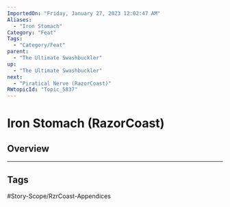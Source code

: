 ```yaml
---
ImportedOn: "Friday, January 27, 2023 12:02:47 AM"
Aliases:
  - "Iron Stomach"
Category: "Feat"
Tags:
  - "Category/Feat"
parent:
  - "The Ultimate Swashbuckler"
up:
  - "The Ultimate Swashbuckler"
next:
  - "Piratical Nerve (RazorCoast)"
RWtopicId: "Topic_5837"
---
```

# Iron Stomach (RazorCoast)
## Overview

---
## Tags
#Story-Scope/RzrCoast-Appendices

